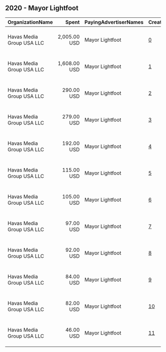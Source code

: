 ## 2020 - Mayor Lightfoot 
|OrganizationName|Spent|PayingAdvertiserNames|CreativeUrls|Impressions|Genders|AgeBrackets|CountryCodes|BillingAddresses|CandidateBallotInformation|
|:---|---:|:---|:---|---:|:---|:---|:---|:---|:---|
|Havas Media Group USA LLC|2,005.00 USD|Mayor Lightfoot|[0](https://www.snap.com/political-ads/asset/cc6e2195b7237d423f465ad33163c8fcb31afab57ec85b1444e1d681376d56dc?mediaType=mp4)|1,108,569||18+|united states|"200 HUDSON STREET,New York,10013-1807,US"||
|Havas Media Group USA LLC|1,608.00 USD|Mayor Lightfoot|[1](https://www.snap.com/political-ads/asset/2768043e540e19b66471f42c1b8810e255cb24e0a11a458b73914be07e17ae84?mediaType=mp4)|781,568||18+|united states|"200 HUDSON STREET,New York,10013-1807,US"||
|Havas Media Group USA LLC|290.00 USD|Mayor Lightfoot|[2](https://www.snap.com/political-ads/asset/cdbfab9f01fe76b40ad49d5788a1597a7d1832a80979477ffcd77ae2a8599062?mediaType=mp4)|136,892||18+|united states|"200 HUDSON STREET,New York,10013-1807,US"||
|Havas Media Group USA LLC|279.00 USD|Mayor Lightfoot|[3](https://www.snap.com/political-ads/asset/af4795f149a5e5edd59ff819b273ae8f77ee8297fb031eaecd07c538b4304a8f?mediaType=mp4)|126,547||18+|united states|"200 HUDSON STREET,New York,10013-1807,US"||
|Havas Media Group USA LLC|192.00 USD|Mayor Lightfoot|[4](https://www.snap.com/political-ads/asset/9d848e2d336e2b568613f4df4ff86c3d209a2fdf76b1cae9f9d2022d8ef952d3?mediaType=mp4)|77,588||18+|united states|"200 HUDSON STREET,New York,10013-1807,US"||
|Havas Media Group USA LLC|115.00 USD|Mayor Lightfoot|[5](https://www.snap.com/political-ads/asset/ca87b04ec61c7fe0bef926190925528b8f44e9bfc4d58e6463b9f2eed6ff17ca?mediaType=mp4)|58,360||18+|united states|"200 HUDSON STREET,New York,10013-1807,US"||
|Havas Media Group USA LLC|105.00 USD|Mayor Lightfoot|[6](https://www.snap.com/political-ads/asset/316682ff137a5e33576caabbc1d58f7c8d1eac9f21b1f63531e8ac8c7df5fdc8?mediaType=mp4)|52,281||18+|united states|"200 HUDSON STREET,New York,10013-1807,US"||
|Havas Media Group USA LLC|97.00 USD|Mayor Lightfoot|[7](https://www.snap.com/political-ads/asset/de1a755d7d756d4434203d2cdcf0f80b39a90126e7fd6e3fbe5529f40b7ef2d3?mediaType=mp4)|42,158||18+|united states|"200 HUDSON STREET,New York,10013-1807,US"||
|Havas Media Group USA LLC|92.00 USD|Mayor Lightfoot|[8](https://www.snap.com/political-ads/asset/307f15c8fe5dd31d58beeb80656e12c98df0269a7078d0dfa0a30c01975a41bb?mediaType=mp4)|34,575||18+|united states|"200 HUDSON STREET,New York,10013-1807,US"||
|Havas Media Group USA LLC|84.00 USD|Mayor Lightfoot|[9](https://www.snap.com/political-ads/asset/bb8207ab1d524cb8e2008bea1e5e977e48b2b72cd43a5535d2f008484bcd2ea5?mediaType=mp4)|36,662||18+|united states|"200 HUDSON STREET,New York,10013-1807,US"||
|Havas Media Group USA LLC|82.00 USD|Mayor Lightfoot|[10](https://www.snap.com/political-ads/asset/a763d94202d8f0bab29f3c3085058a9a27183fee8f555dd1aef6427df71bf665?mediaType=mp4)|41,655||18+|united states|"200 HUDSON STREET,New York,10013-1807,US"||
|Havas Media Group USA LLC|46.00 USD|Mayor Lightfoot|[11](https://www.snap.com/political-ads/asset/18e990da83333a3bdb8b7e2a2da3ca7c8eabacd808000a04a9eaccc5e1cabe3e?mediaType=mp4)|22,982||18+|united states|"200 HUDSON STREET,New York,10013-1807,US"||
